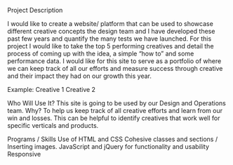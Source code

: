 Project Description

I would like to create a website/ platform that can be used to showcase different creative concepts the design team and I have developed these past few years and quantify the many tests we have launched. For this project I would like to take the top 5 performing creatives and detail the process of coming up with the idea, a simple “how to” and some performance data. I would like for this site to serve as a portfolio of where we can keep track of all our efforts and measure success through creative and their impact they had on our growth this year.  

Example: 
Creative 1
Creative 2 

Who Will Use It? 
This site is going to be used by our Design and Operations team. 
Why? 
To help us keep track of all creative efforts and learn from our win and losses. This can be helpful to identify creatives that work well for specific  verticals and products. 


Programs / Skills 
Use of HTML and CSS 
Cohesive classes and sections / Inserting images. 
JavaScript and jQuery for functionality and usability 
Responsive 

